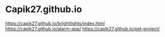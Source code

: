 # Capik27.github.io
https://capik27.github.io/brightlights/index.html
https://capik27.github.io/alarm-app/
https://capik27.github.io/pet-project/

